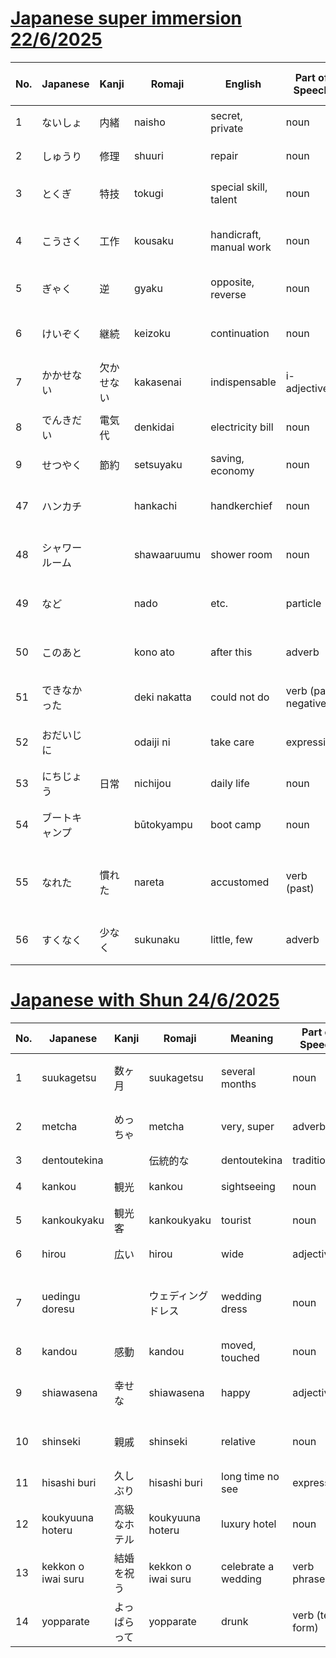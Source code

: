 # [Japanese super immersion 22/6/2025](https://www.youtube.com/watch?v=r-iRdoRadTU&t=724s)

| No. | Japanese       | Kanji      | Romaji       | English                 | Part of Speech       | Hiragana       | Katakana       | Example Sentence (Japanese)  | Example Sentence (English)                    |
| --- | -------------- | ---------- | ------------ | ----------------------- | -------------------- | -------------- | -------------- | ---------------------------- | --------------------------------------------- |
| 1   | ないしょ       | 内緒       | naisho       | secret, private         | noun                 | ないしょ       |                | これは内緒です。             | This is a secret.                             |
| 2   | しゅうり       | 修理       | shuuri       | repair                  | noun                 | しゅうり       |                | 車の修理をします。           | I will repair the car.                        |
| 3   | とくぎ         | 特技       | tokugi       | special skill, talent   | noun                 | とくぎ         |                | 私の特技は料理です。         | My special skill is cooking.                  |
| 4   | こうさく       | 工作       | kousaku      | handicraft, manual work | noun                 | こうさく       |                | 子供と工作をしました。       | I did handicrafts with the children.          |
| 5   | ぎゃく         | 逆         | gyaku        | opposite, reverse       | noun                 | ぎゃく         |                | 逆の方向に行きます。         | I will go in the opposite direction.          |
| 6   | けいぞく       | 継続       | keizoku      | continuation            | noun                 | けいぞく       |                | 勉強の継続が大切です。       | Continuation of study is important.           |
| 7   | かかせない     | 欠かせない | kakasenai    | indispensable           | i-adjective          | かかせない     |                | 水は生活に欠かせない。       | Water is indispensable to life.               |
| 8   | でんきだい     | 電気代     | denkidai     | electricity bill        | noun                 | でんきだい     |                | 電気代が高いです。           | The electricity bill is high.                 |
| 9   | せつやく       | 節約       | setsuyaku    | saving, economy         | noun                 | せつやく       |                | お金を節約します。           | I will save money.                            |
| 47  | ハンカチ       |            | hankachi     | handkerchief            | noun                 | はんかち       | ハンカチ       | ハンカチを持っています。     | I have a handkerchief.                        |
| 48  | シャワールーム |            | shawaaruumu  | shower room             | noun                 | しゃわーるーむ | シャワールーム | シャワールームを使います。   | I use the shower room.                        |
| 49  | など           |            | nado         | etc.                    | particle             | など           |                | 本や雑誌などを読みます。     | I read books, magazines, etc.                 |
| 50  | このあと       |            | kono ato     | after this              | adverb               | このあと       |                | この後、買い物に行きます。   | After this, I will go shopping.               |
| 51  | できなかった   |            | deki nakatta | could not do            | verb (past negative) | できなかった   |                | 宿題ができなかった。         | I could not do my homework.                   |
| 52  | おだいじに     |            | odaiji ni    | take care               | expression           | おだいじに     |                | お大事にしてください。       | Please take care of yourself.                 |
| 53  | にちじょう     | 日常       | nichijou     | daily life              | noun                 | にちじょう     |                | 日常の生活を楽しむ。         | I enjoy my daily life.                        |
| 54  | ブートキャンプ |            | būtokyampu   | boot camp               | noun                 | ぶーときゃんぷ | ブートキャンプ | ブートキャンプに参加します。 | I participate in a boot camp.                 |
| 55  | なれた         | 慣れた     | nareta       | accustomed              | verb (past)          | なれた         |                | 日本の文化に慣れました。     | I have become accustomed to Japanese culture. |
| 56  | すくなく       | 少なく     | sukunaku     | little, few             | adverb               | すくなく       |                | 人が少なくなりました。       | The number of people has decreased.           |

# [Japanese with Shun 24/6/2025](https://www.youtube.com/watch?v=OU2njhTfQjI)

| No. | Japanese           | Kanji        | Romaji             | Meaning             | Part of Speech | Romaji             | Example                                |
| --- | ------------------ | ------------ | ------------------ | ------------------- | -------------- | ------------------ | -------------------------------------- |
| 1   | suukagetsu         | 数ヶ月       | suukagetsu         | several months      | noun           | suukagetsu         | 数ヶ月前に引っ越しました。             |
| 2   | metcha             | めっちゃ     | metcha             | very, super         | adverb         | metcha             | この映画、めっちゃ面白い！             |
| 3   | dentoutekina       |              | 伝統的な           | dentoutekina        | traditional    | adjective          | dentoutekina                           |
| 4   | kankou             | 観光         | kankou             | sightseeing         | noun           | kankou             | 京都は観光地です。                     |
| 5   | kankoukyaku        | 観光客       | kankoukyaku        | tourist             | noun           | kankoukyaku        | この町には観光客が多い。               |
| 6   | hirou              | 広い         | hirou              | wide                | adjective      | hirou              | この公園は広いです。                   |
| 7   | uedingu doresu     |              | ウェディングドレス | wedding dress       | noun           | uedingu doresu     | 彼女はウェディングドレスを着ています。 |
| 8   | kandou             | 感動         | kandou             | moved, touched      | noun           | kandou             | その映画に感動しました。               |
| 9   | shiawasena         | 幸せな       | shiawasena         | happy               | adjective      | shiawasena         | 彼は幸せな顔をしています。             |
| 10  | shinseki           | 親戚         | shinseki           | relative            | noun           | shinseki           | 彼の親戚はみんな優しいです。           |
| 11  | hisashi buri       | 久しぶり     | hisashi buri       | long time no see    | expression     | hisashi buri       | 久しぶりですね！                       |
| 12  | koukyuuna hoteru   | 高級なホテル | koukyuuna hoteru   | luxury hotel        | noun           | koukyuuna hoteru   | 高級なホテルに泊まりたいです。         |
| 13  | kekkon o iwai suru | 結婚を祝う   | kekkon o iwai suru | celebrate a wedding | verb phrase    | kekkon o iwai suru | 友達の結婚を祝うために集まりました。   |
| 14  | yopparate          | よっぱらって | yopparate          | drunk               | verb (te-form) | yopparate          | 昨夜はよっぱらってしまいました。       |
